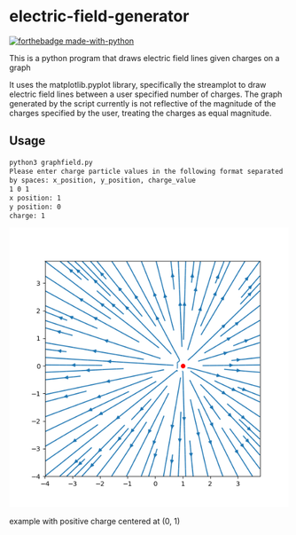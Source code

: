 # electric-field-generator
[![forthebadge made-with-python](http://ForTheBadge.com/images/badges/made-with-python.svg)](https://www.python.org/)

This is a python program that draws electric field lines given charges on a graph

It uses the matplotlib.pyplot library, specifically the streamplot to draw electric field lines between a user specified number of charges.
The graph generated by the script currently is not reflective of the magnitude of the charges specified by the user, treating the charges as equal magnitude.

## Usage

```
python3 graphfield.py
Please enter charge particle values in the following format separated by spaces: x_position, y_position, charge_value
1 0 1
x position: 1
y position: 0
charge: 1
```

![example with positive charge centered at (0, 1)](https://github.com/titan97/electric-field-generator/blob/main/single_charge.png)

example with positive charge centered at (0, 1)


